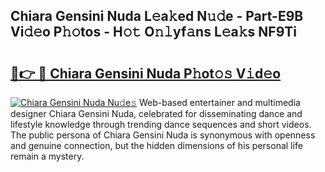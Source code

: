 ## Chiara Gensini Nuda L𝚎a𝚔ed N𝚞𝚍e - Part-E9B Vi𝚍𝚎o P𝚑𝚘tos - H𝚘𝚝 O𝚗𝚕yf𝚊ns L𝚎a𝚔s NF9Ti

# <h2><a href="http://kf2u76c.oniu.top/?m=Chiara+Gensini+Nuda">🔗👉 🔴 Chiara Gensini Nuda P𝚑ot𝚘𝚜 V𝚒d𝚎o</a></h2>

[![Chiara Gensini Nuda Nu𝚍e𝚜](https://i.imgur.com/0qMVB7G.gif)](http://kf2u76c.oniu.top/?m=Chiara+Gensini+Nuda)
Web-based entertainer and multimedia designer Chiara Gensini Nuda, celebrated for disseminating dance and lifestyle knowledge through trending dance sequences and short videos. The public persona of Chiara Gensini Nuda is synonymous with openness and genuine connection, but the hidden dimensions of his personal life remain a mystery.  
